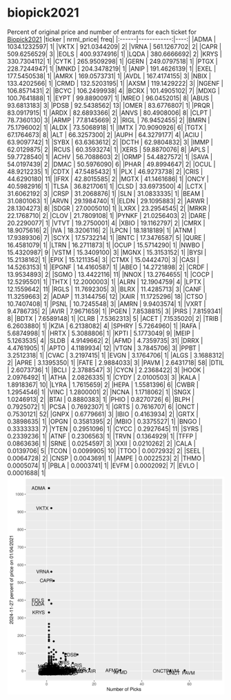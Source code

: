 # biopick2021
Percent of original price and number of entrants for each ticket for [Biopick2021](https://twitter.com/hashtag/Biopick2021)
|ticker |   nrml_price| freq|
|:------|------------:|----:|
|ADMA   | 1034.1232597|    1|
|VKTX   |  921.0344209|    2|
|VRNA   |  561.1267702|    2|
|CAPR   |  509.6256529|    3|
|EOLS   |  400.9374916|    1|
|LQDA   |  380.6666692|    2|
|KRYS   |  330.7304112|    1|
|CYTK   |  265.9509298|    1|
|GERN   |  249.0797518|    1|
|PTGX   |  228.7244947|    1|
|MNKD   |  204.3478219|    1|
|ANIP   |  191.4626139|    1|
|EXEL   |  177.5450538|    1|
|AMRX   |  169.0573731|    1|
|AVDL   |  167.4174155|    3|
|NBIX   |  133.4202566|    1|
|CRMD   |  132.5203195|    1|
|AXSM   |  119.1429222|    3|
|NGENF  |  106.8571431|    2|
|BCYC   |  106.2499938|    4|
|BCRX   |  101.4905102|    7|
|MDXG   |  100.7641888|    1|
|EYPT   |   99.8890097|    1|
|MREO   |   96.0452015|    8|
|ABUS   |   93.6813183|    3|
|PDSB   |   92.5438562|   13|
|OMER   |   83.6776807|    1|
|PRQR   |   83.0917915|    1|
|ARDX   |   82.6893366|    2|
|ANVS   |   80.4908006|    8|
|CLPT   |   78.7360130|    3|
|ARMP   |   77.8145669|    2|
|RIGL   |   76.9452455|    2|
|BMRN   |   75.1796002|    1|
|ALDX   |   73.5068918|    1|
|IMTX   |   70.9090926|    6|
|TGTX   |   67.1764673|    8|
|ALT    |   66.3257300|    2|
|AUPH   |   64.3279177|    4|
|ACIU   |   63.9097742|    1|
|SYBX   |   63.6363612|    2|
|DCTH   |   62.9804832|    3|
|IMMP   |   62.0129875|    2|
|RCUS   |   60.3593274|    1|
|XERS   |   59.8870076|    8|
|APLS   |   59.7728540|    1|
|ACHV   |   56.7088603|    2|
|ORMP   |   54.4827572|    1|
|SAVA   |   54.0197439|    2|
|DMAC   |   50.5976090|    6|
|PHAR   |   49.8994647|    2|
|OCUL   |   48.9212235|    1|
|CDTX   |   47.5485432|    1|
|PLX    |   46.9273738|    2|
|CRIS   |   44.6290180|   11|
|IFRX   |   42.8015585|    2|
|MGTX   |   41.1461686|    1|
|ONCY   |   40.5982916|    1|
|TLSA   |   36.8217061|    1|
|CLSD   |   33.6973500|    4|
|LCTX   |   31.6062192|    3|
|CRSP   |   31.2068876|    1|
|SLN    |   31.0833335|    1|
|BEAM   |   31.0801063|    1|
|ARVN   |   29.1984740|    1|
|ELDN   |   29.1095883|    2|
|ARWR   |   28.1304273|    8|
|SDGR   |   27.0005010|    1|
|LXRX   |   23.2954545|    2|
|MRKR   |   22.1768710|    2|
|CLOV   |   21.7809108|    1|
|PYNKF  |   21.0256403|    2|
|DARE   |   20.2290077|    1|
|VTVT   |   19.2750001|    4|
|XBIO   |   19.1162797|    2|
|CMRX   |   18.9075616|    2|
|IVA    |   18.3206116|    2|
|LPCN   |   18.1818189|    1|
|ATNM   |   17.9389306|    7|
|SCYX   |   17.5732214|    1|
|BNTC   |   17.3476587|    5|
|QURE   |   16.4581079|    1|
|LTRN   |   16.2711873|    1|
|OCUP   |   15.5714290|    1|
|NWBO   |   15.4320987|    9|
|VSTM   |   15.3409100|    3|
|MGNX   |   15.3153152|    1|
|BYSI   |   15.2138162|    1|
|EPIX   |   15.1211354|    3|
|CTMX   |   15.0442470|    3|
|CASI   |   14.5263153|    1|
|EPGNF  |   14.4160587|    1|
|ABEO   |   14.2721898|    2|
|CRDF   |   13.9534893|    2|
|SGMO   |   13.4422116|   11|
|NNOX   |   13.2764655|    1|
|COCP   |   12.5295501|    1|
|THTX   |   12.2000003|    1|
|ALRN   |   12.1904759|    4|
|LPTX   |   12.1559642|   11|
|RGLS   |   11.7692305|    3|
|BLRX   |   11.4285713|    3|
|CANF   |   11.3259663|    2|
|ADAP   |   11.3144756|   12|
|XAIR   |   11.1725296|   18|
|CTSO   |   10.7407408|    1|
|PSNL   |   10.7245548|    3|
|AMRN   |    9.9403574|    1|
|VXRT   |    9.4786735|    2|
|AVIR   |    7.9671659|    1|
|PGEN   |    7.8538815|    3|
|PIRS   |    7.8159341|    8|
|BDTX   |    7.6589148|    1|
|CLRB   |    7.5362313|    5|
|ACET   |    7.1535020|    2|
|TRIB   |    6.2603880|    1|
|KZIA   |    6.2138082|    4|
|SPHRY  |    5.7264960|    1|
|RAFA   |    5.6874998|    1|
|HRTX   |    5.3088806|    1|
|KPTI   |    5.1773049|    9|
|MEIP   |    5.1263535|    4|
|SLDB   |    4.9149662|    2|
|AFMD   |    4.7359735|   31|
|DRRX   |    4.4761905|    1|
|APTO   |    4.1189934|   12|
|VTGN   |    3.7845706|    3|
|PPBT   |    3.2512318|    1|
|CVAC   |    3.2197415|    1|
|EVGN   |    3.1764706|    1|
|ALGS   |    3.1688312|    2|
|APRE   |    3.1395350|    1|
|FATE   |    2.9884033|    3|
|PAVM   |    2.6431718|   58|
|DTIL   |    2.6073736|    1|
|BCLI   |    2.3788547|    3|
|CYCN   |    2.2368422|    3|
|HOOK   |    2.0976492|    1|
|ATHA   |    2.0826335|    1|
|CYDY   |    2.0100503|    3|
|KALA   |    1.8918367|   10|
|LYRA   |    1.7615659|    2|
|HEPA   |    1.5581396|    6|
|CWBR   |    1.2954546|    1|
|VINC   |    1.2800001|    2|
|NCNA   |    1.1718062|    1|
|SNGX   |    1.0246913|    2|
|BTAI   |    0.8880383|    1|
|PHIO   |    0.8270726|    6|
|BLPH   |    0.7925072|    1|
|PCSA   |    0.7692307|    1|
|GRTS   |    0.7616707|    6|
|ONCT   |    0.7530121|   52|
|GNPX   |    0.6779661|    3|
|IBIO   |    0.4163934|    2|
|GRTX   |    0.3898635|    1|
|OPGN   |    0.3581395|    2|
|MBIO   |    0.3375527|    1|
|BNGO   |    0.3333333|    7|
|YTEN   |    0.2951096|    1|
|CYCC   |    0.2927645|   11|
|SYRS   |    0.2339236|    1|
|ATNF   |    0.2306563|    1|
|TRVN   |    0.1364929|    1|
|TFFP   |    0.0863636|    1|
|SRNE   |    0.0254597|    3|
|XXII   |    0.0210262|    2|
|CALA   |    0.0139706|    5|
|TCON   |    0.0099905|   10|
|TTOO   |    0.0072932|    2|
|SEEL   |    0.0064728|    2|
|CNSP   |    0.0043691|    1|
|AMPE   |    0.0022523|    2|
|THMO   |    0.0005074|    1|
|PBLA   |    0.0003741|    1|
|EVFM   |    0.0002092|    7|
|EVLO   |    0.0001688|    1|
![retvspicks](biopicks.png?raw=true)
